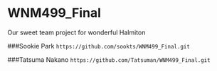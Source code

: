 # WNM499_Final
Our sweet team project for wonderful Halmiton


###Sookie Park 
`https://github.com/sookts/WNM499_Final.git`

###Tatsuma Nakano
`https://github.com/Tatsuman/WNM499_Final.git`


